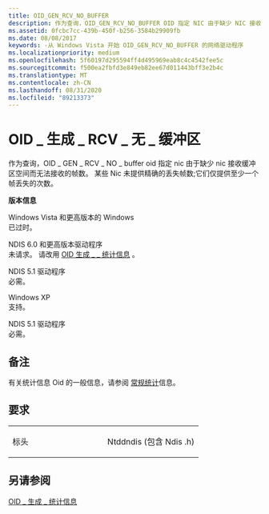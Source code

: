 ```yaml
---
title: OID_GEN_RCV_NO_BUFFER
description: 作为查询，OID_GEN_RCV_NO_BUFFER OID 指定 NIC 由于缺少 NIC 接收缓冲区空间而无法接收的帧数。
ms.assetid: 0fcbc7cc-439b-450f-b256-3584b29909fb
ms.date: 08/08/2017
keywords: -从 Windows Vista 开始 OID_GEN_RCV_NO_BUFFER 的网络驱动程序
ms.localizationpriority: medium
ms.openlocfilehash: 5f60197d295594ff4d495969eab8c4c4542fee5c
ms.sourcegitcommit: f500ea2fbfd3e849eb82ee67d011443bff3e2b4c
ms.translationtype: MT
ms.contentlocale: zh-CN
ms.lasthandoff: 08/31/2020
ms.locfileid: "89213373"
---
```

# <a name="oid_gen_rcv_no_buffer"></a>OID \_ 生成 \_ RCV \_ 无 \_ 缓冲区


作为查询，OID \_ GEN \_ RCV \_ NO \_ buffer oid 指定 nic 由于缺少 nic 接收缓冲区空间而无法接收的帧数。 某些 Nic 未提供精确的丢失帧数;它们仅提供至少一个帧丢失的次数。

**版本信息**

<a href="" id="windows-vista-and-later-versions-of-windows"></a>Windows Vista 和更高版本的 Windows  
已过时。

<a href="" id="ndis-6-0-and-later-drivers"></a>NDIS 6.0 和更高版本驱动程序  
未请求。 请改用 [OID 生成 \_ \_ 统计信息](oid-gen-statistics.md) 。

<a href="" id="ndis-5-1-drivers"></a>NDIS 5.1 驱动程序  
必需。

<a href="" id="windows-xp"></a>Windows XP  
支持。

<a href="" id="ndis-5-1-drivers"></a>NDIS 5.1 驱动程序  
必需。

<a name="remarks"></a>备注
-------

有关统计信息 Oid 的一般信息，请参阅 [常规统计](./ndis-general-statistics-oids.md)信息。

<a name="requirements"></a>要求
------------

<table>
<colgroup>
<col width="50%" />
<col width="50%" />
</colgroup>
<tbody>
<tr class="odd">
<td><p>标头</p></td>
<td>Ntddndis (包含 Ndis .h) </td>
</tr>
</tbody>
</table>

## <a name="see-also"></a>另请参阅


[OID \_ 生成 \_ 统计信息](oid-gen-statistics.md)

 


